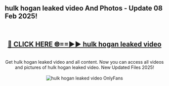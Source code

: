 <h2>hulk hogan leaked video And Photos - Update 08 Feb 2025!</h2>
<br>
<div align="center">
<h2><a href="https://cutt.ly/te57wshS" rel="nofollow">🔴 CLICK HERE 🌐==►► hulk hogan leaked video</a></h2>
<br>
Get hulk hogan leaked video and all content. Now you can access all videos and pictures of hulk hogan leaked video. New Updated Files 2025!
<br>
<br>
<a href="https://cutt.ly/te57wshS" rel="nofollow" data-target="animated-image.originalLink"><img src="https://i.ibb.co.com/WyWwxjT/player-gif2.gif" alt="hulk hogan leaked video OnlyFans" style="max-width: 100%; display: inline-block;" data-target="animated-image.originalImage"></a>
</div>
<br>